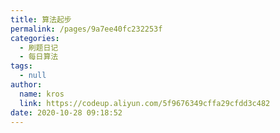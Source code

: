 ```yaml
---
title: 算法起步
permalink: /pages/9a7ee40fc232253f
categories: 
  - 刷题日记
  - 每日算法
tags: 
  - null
author: 
  name: kros
  link: https://codeup.aliyun.com/5f9676349cffa29cfdd3c482
date: 2020-10-28 09:18:52
---
```

